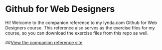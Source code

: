 Github for Web Designers
========================

Hi! Welcome to the companion reference to my lynda.com Github for Web Designers course. This reference also serves as the exercise files for my course, so you can download the exercise files from this repo as well.


##[View the companion reference site](http://yukkoting.github.io/github-for-web-designers)
